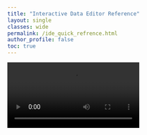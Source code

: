 ```yaml
---
title: "Interactive Data Editor Reference"
layout: single
classes: wide
permalink: /ide_quick_refrence.html
author_profile: false
toc: true
---
```


<video controls="controls">
  <source src="../videos/ide/3d_viewer.mp4" type="video/mp4">
</video>